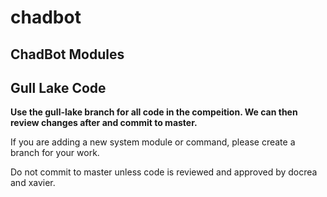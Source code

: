 # chadbot
## ChadBot Modules
## Gull Lake Code

**Use the gull-lake branch for all code in the compeition. We can then review changes after and commit to master.**

If you are adding a new system module or command, please create a branch for your work. 

Do not commit to master unless code is reviewed and approved by docrea and xavier.
